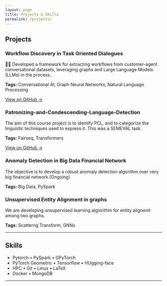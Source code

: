 ```yaml
---
layout: page
title: Projects & Skills
permalink: /projects/
---
```


## Projects

<div class="project-grid">
  <div class="project-card">
    <h3>Workflow Discovery in Task Oriented Dialogues</h3>
    <p>👨‍💻 Developed a framework for extracting workflows from customer-agent conversational datasets, leveraging graphs and Large Language Models (LLMs) in the process..</p>
    <p><strong>Tags:</strong> Conversational AI, Graph Neural Networks, Natural Language Processing</p>
    <p><a href="https://github.com/DSaWarni/graph‐hlg" target="_blank">View on GitHub →</a></p>
  </div>

  <div class="project-card">
    <h3>Patronizing-and-Condescending-Language-Detection</h3>
    <p>The aim of this course project is to identify PCL, and to categorize the linguistic techniques used to express it. This was a SEMEVAL task.</p>
    <p><strong>Tags:</strong> Fairseq, Transformers</p>
    <p><a href="https://github.com/DSaWarni/tribal-mt" target="_blank">View on GitHub →</a></p>
  </div>

  <div class="project-card">
    <h3>Anomaly Detection in Big Data Financial Network</h3>
    <p>The objective is to develop a robust anomaly detection algorithm over very big financial network.(Ongoing)</p>
    <p><strong>Tags:</strong> Big Data, PySpark</p>
    <p><a target=""></a></p>
  </div>

  <div class="project-card">
    <h3>Unsupervised Entity Alignment in graphs</h3>
    <p>We are developing unsupervised learning algiorithm for entity alignemt among two graphs.</p>
    <p><strong>Tags:</strong> Scatterng Transform, GNNs</p>
    <p><a target=""></a></p>
  </div>
</div>

---

## Skills

<ul class="skills-list">
  <li>Pytorch • PySpark • GPyTorch</li>
  <li>PyTorch Geometric • Tensorflow • HUgging-face</li>
  <li>HPC • Git • Linux • LaTeX</li>
  <li>Docker • MongoDB</li>
</ul>

---
